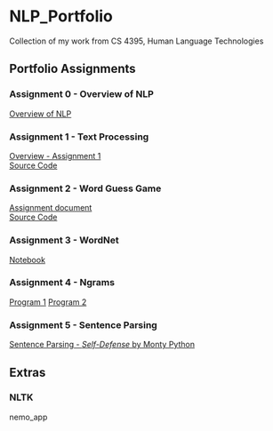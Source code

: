 # NLP_Portfolio
Collection of my work from CS 4395, Human Language Technologies

## Portfolio Assignments
### Assignment 0 - Overview of NLP
[Overview of NLP](https://github.com/trb090020/NLP_Portfolio/blob/main/Overview%20of%20NLP.pdf)
### Assignment 1 - Text Processing
[Overview - Assignment 1](https://github.com/trb090020/NLP_Portfolio/blob/c94619411763ea094aff96d2e7488d810d56bdf3/Homework1/Homework%201%20Overview.pdf)  
[Source Code](https://github.com/trb090020/NLP_Portfolio/blob/c94619411763ea094aff96d2e7488d810d56bdf3/Homework1/HW1_trb090020.py)
### Assignment 2 - Word Guess Game
[Assignment document](https://github.com/trb090020/NLP_Portfolio/blob/ae37ab74b1882f8c9425d4a7084b934d7dd5d7cb/Homework2/Portfolio%20Chapter%205%20Word%20Guess%20Game.pdf)  
[Source Code](https://github.com/trb090020/NLP_Portfolio/blob/ae37ab74b1882f8c9425d4a7084b934d7dd5d7cb/Homework2/HW2_trb090020.py)
### Assignment 3 - WordNet
[Notebook](https://github.com/trb090020/NLP_Portfolio/blob/a2fdf0479711603ab54df703fb3df50033c5a694/Homework3/HW3_trb090020.pdf)
### Assignment 4 - Ngrams
[Program 1](https://github.com/trb090020/NLP_Portfolio/blob/8c588bcd3825b67b063d463afd8456494aebcf09/Homework4/HW4_Program1_trb090020.py)
[Program 2](https://github.com/trb090020/NLP_Portfolio/blob/8c588bcd3825b67b063d463afd8456494aebcf09/Homework4/HW4_Program2_trb090020.py)
### Assignment 5 - Sentence Parsing
[Sentence Parsing - *Self-Defense* by Monty Python](https://github.com/trb090020/NLP_Portfolio/blob/8c588bcd3825b67b063d463afd8456494aebcf09/Homework5/HW5-trb090020.pdf)
## Extras
### NLTK
nemo_app
